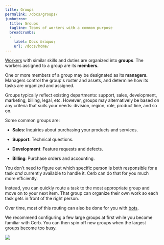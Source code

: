 ```yaml
---
title: Groups
permalink: /docs/groups/
jumbotron:
  title: Groups
  tagline: Teams of workers with a common purpose
  breadcrumbs:
  -
    label: Docs &raquo;
    url: /docs/home/
---
```


[Workers](/docs/workers/) with similar skills and duties are organized into **groups**. The workers assigned to a group are its **members**.

One or more members of a group may be designated as its **managers**. Managers control the group's roster and assets, and determine how its tasks are organized and assigned.

Groups typically reflect existing departments: support, sales, development, marketing, billing, legal, etc. However, groups may alternatively be based on any criteria that suits your needs: division, region, role, product line, and so on.

Some common groups are:

* **Sales**: Inquiries about purchasing your products and services.

* **Support**: Technical questions.

* **Development**: Feature requests and defects.

* **Billing**: Purchase orders and accounting.

You don't need to figure out which specific person is both responsible for a task _and_ currently available to handle it. Cerb can do that for you much more efficiently.

Instead, you can quickly route a task to the most appropriate group and move on to your next item. That group can organize their own work so each task gets in front of the right person.

Over time, most of this routing can also be done for you with [bots](/docs/bots/).

We recommend configuring a few large groups at first while you become familiar with Cerb. You can then spin off new groups when the largest groups become too busy.

<div class="cerb-screenshot">
<img src="/assets/images/docs/using-cerb/groups/groups.png" class="screenshot">
</div>
